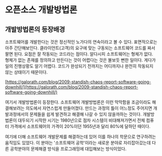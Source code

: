 # 오픈소스 개발방법론

## 개발방법론의 등장배경

소프트웨어를 개발한다는 것은 정신적인 노가다의 연속이라고 볼 수 있다. 표면적으로는 아주 간단해보인다. 클라이언트\(고객\)의 요구에 맞는 구동되는 소프트웨어 코드를 짜서 팔면 된다. 요점은 잘 작동되는 코드라는 점이다. 알다시피 소프트웨어는 형체가 없다. 형체가 없는 존재를 정의하고 만든다는 것이 어렵다는 것은 불보듯 뻔한 일이다. 게다가 일의 진행상황도 알기 어렵다. 코드가 완성되기 전까지는 어디까지나 완전히 작동되지 않는 상태이기 때문이다.

[https://galorath.com/blog/2009-standish-chaos-report-software-going-downhill/](https://galorath.com/blog/2009-standish-chaos-report-software-going-downhill/)



여기서 개발방법론이 등장한다. 소프트웨어 개발방법론은 이런 막막함을 조금이라도 해결해보려는 의도에서 자연스럽게 만들어졌다. 만드는 과정의 틀이 어느정도 주어지면 개발과정에서의 문제들을 쉽게 발견하고 해결해 나갈 수 있지 않을까하는 것이다. 개발방법론이 대두되기 시작한 시기는 1980년으로 점차 시스템이 비대해져가면서 전체 컴퓨터 가격에서 소프트웨어의 가격이 20%이던 1955년과 달리 80%에 달하던 때이다.

여기에 더해 소프트웨어 개발문제를 해결하는데 있어 이를 하나의 학문으로 연구하려는 움직임도 있었다. 이 분야는 '소프트웨어 공학'이라는 새로운 분야로 자리잡아갔는데 다른 공학분야의 문제해결 방식을 프로그래밍에 대입해보는 방식이었다.

